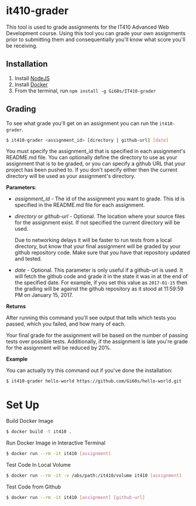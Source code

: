 # it410-grader

This tool is used to grade assignments for the IT410 Advanced Web Development course. Using this tool you can grade your own assignments prior to submitting them and consequentially you'll know what score you'll be receiving.

## Installation

1. Install [NodeJS](https://nodejs.org/)
2. Install [Docker](https://www.docker.com/products/overview)
3. From the terminal, run `npm install -g Gi60s/IT410-grader`

## Grading

To see what grade you'll get on an assignment you can run the `it410-grader`.

```sh
$ it410-grader <assignment_id> [directory | github-url] [date]
```

You must specify the assignment_id that is specified in each assignment's README.md file. You can optionally define the directory to use as your assignment that is to be graded, or you can specify a github URL that your project has been pushed to. If you don't specify either then the current directory will be used as your assignment's directory.

**Parameters**:

- *assignment_id* - The id of the assignment you want to grade. This id is specified in the README.md file for each assignment.

- *directory* or *github-url* - Optional. The location where your source files for the assignment exist. If not specified the current directory will be used.

  Due to networking delays it will be faster to run tests from a local directory, but know that your final assignment will be graded by your github repository code. Make sure that you have that repository updated and tested.

- *date* - Optional. This parameter is only useful if a github-url is used. It will fetch the github code and grade it in the state it was in at the end of the specified date. For example, if you set this value as `2017-01-15` then the grading will be against the github repository as it stood at 11:59:59 PM on January 15, 2017.

**Returns**

After running this command you'll see output that tells which tests you passed, which you failed, and how many of each.

Your final grade for the assignment will be based on the number of passing tests over possible tests. Additionally, if the assignment is late you're grade for the assignment will be reduced by 20%.

**Example**

You can actually try this command out if you've done the installation:

```sh
$ it410-grader hello-world https://github.com/Gi60s/hello-world.git
```


# Set Up

Build Docker Image

```sh
$ docker build -t it410 .
```

Run Docker Image in Interactive Terminal

```sh
$ docker run --rm -it it410 [assignment]
```

Test Code In Local Volume

```sh
$ docker run --rm -it -v /abs/path:/it410/volume it410 [assignment]
```

Test Code from Github

```sh
$ docker run --rm -it it410 [assignment] [github-url]
```